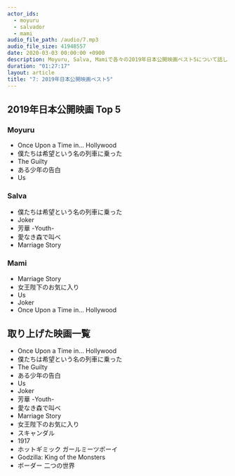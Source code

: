 ```yaml
---
actor_ids:
  - moyuru
  - salvador
  - mami
audio_file_path: /audio/7.mp3
audio_file_size: 41948557
date: 2020-03-03 00:00:00 +0900
description: Moyuru, Salva, Mamiで各々の2019年日本公開映画ベスト5について話しました。
duration: "01:27:17"
layout: article
title: "7: 2019年日本公開映画ベスト5"
---
```



## 2019年日本公開映画 Top 5
### Moyuru
- Once Upon a Time in... Hollywood
- 僕たちは希望という名の列車に乗った
- The Guilty
- ある少年の告白
- Us

### Salva
- 僕たちは希望という名の列車に乗った
- Joker
- 芳華 -Youth-
- 愛なき森で叫べ
- Marriage Story

### Mami
- Marriage Story
- 女王陛下のお気に入り
- Us
- Joker
- Once Upon a Time in... Hollywood

## 取り上げた映画一覧
- Once Upon a Time in... Hollywood
- 僕たちは希望という名の列車に乗った
- The Guilty
- ある少年の告白
- Us
- Joker
- 芳華 -Youth-
- 愛なき森で叫べ
- Marriage Story
- 女王陛下のお気に入り
- スキャンダル
- 1917
- ホットギミック ガールミーツボーイ
- Godzilla: King of the Monsters
- ボーダー 二つの世界
